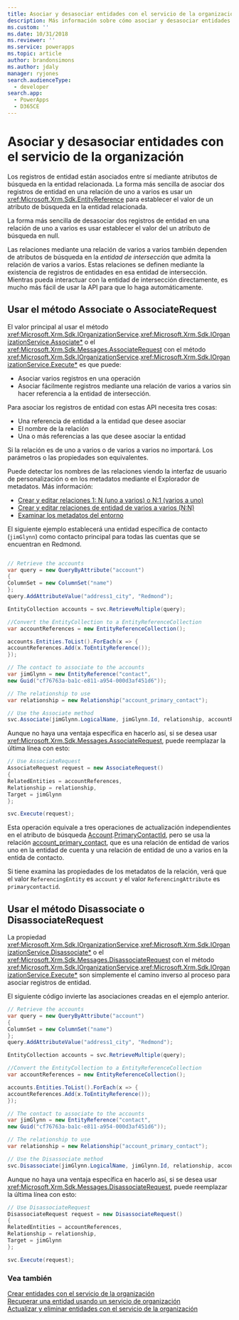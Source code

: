 ```yaml
---
title: Asociar y desasociar entidades con el servicio de la organización (Common Data Service para aplicaciones) | Microsoft Docs
description: Más información sobre cómo asociar y desasociar entidades con el servicio de la organización
ms.custom: ''
ms.date: 10/31/2018
ms.reviewer: ''
ms.service: powerapps
ms.topic: article
author: brandonsimons
ms.author: jdaly
manager: ryjones
search.audienceType:
  - developer
search.app:
  - PowerApps
  - D365CE
---
```

# <a name="associate-and-disassociate-entities-using-the-organization-service"></a>Asociar y desasociar entidades con el servicio de la organización

Los registros de entidad están asociados entre sí mediante atributos de búsqueda en la entidad relacionada. La forma más sencilla de asociar dos registros de entidad en una relación de uno a varios es usar un <xref:Microsoft.Xrm.Sdk.EntityReference> para establecer el valor de un atributo de búsqueda en la entidad relacionada.

La forma más sencilla de desasociar dos registros de entidad en una relación de uno a varios es usar establecer el valor del un atributo de búsqueda en null.

Las relaciones mediante una relación de varios a varios también dependen de atributos de búsqueda en la *entidad de intersección* que admita la relación de varios a varios. Estas relaciones se definen mediante la existencia de registros de entidades en esa entidad de intersección. Mientras pueda interactuar con la entidad de intersección directamente, es mucho más fácil de usar la API para que lo haga automáticamente.

## <a name="use-the-associate-method-or-associaterequest"></a>Usar el método Associate o AssociateRequest

El valor principal al usar el método <xref:Microsoft.Xrm.Sdk.IOrganizationService>.<xref:Microsoft.Xrm.Sdk.IOrganizationService.Associate*> o el <xref:Microsoft.Xrm.Sdk.Messages.AssociateRequest> con el método <xref:Microsoft.Xrm.Sdk.IOrganizationService>.<xref:Microsoft.Xrm.Sdk.IOrganizationService.Execute*> es que puede:

- Asociar varios registros en una operación
- Asociar fácilmente registros mediante una relación de varios a varios sin hacer referencia a la entidad de intersección.

Para asociar los registros de entidad con estas API necesita tres cosas:

- Una referencia de entidad a la entidad que desee asociar
- El nombre de la relación
- Una o más referencias a las que desee asociar la entidad

Si la relación es de uno a varios o de varios a varios no importará. Los parámetros o las propiedades son equivalentes.

Puede detectar los nombres de las relaciones viendo la interfaz de usuario de personalización o en los metadatos mediante el Explorador de metadatos. Más información: 

- [Crear y editar relaciones 1: N (uno a varios) o N:1 (varios a uno)](../../../maker/common-data-service/create-edit-1n-relationships.md)
- [Crear y editar relaciones de entidad de varios a varios (N:N)](../../../maker/common-data-service/create-edit-nn-relationships.md)
- [Examinar los metadatos del entorno](../browse-your-metadata.md)

El siguiente ejemplo establecerá una entidad específica de contacto (`jimGlynn`) como contacto principal para todas las cuentas que se encuentran en Redmond.


```csharp

// Retrieve the accounts
var query = new QueryByAttribute("account")
{
ColumnSet = new ColumnSet("name")
};
query.AddAttributeValue("address1_city", "Redmond");

EntityCollection accounts = svc.RetrieveMultiple(query);

//Convert the EntityCollection to a EntityReferenceCollection
var accountReferences = new EntityReferenceCollection();

accounts.Entities.ToList().ForEach(x => {
accountReferences.Add(x.ToEntityReference());
});

// The contact to associate to the accounts
var jimGlynn = new EntityReference("contact", 
new Guid("cf76763a-ba1c-e811-a954-000d3af451d6"));

// The relationship to use
var relationship = new Relationship("account_primary_contact");

// Use the Associate method
svc.Associate(jimGlynn.LogicalName, jimGlynn.Id, relationship, accountReferences);
```
Aunque no haya una ventaja específica en hacerlo así, si se desea usar <xref:Microsoft.Xrm.Sdk.Messages.AssociateRequest>, puede reemplazar la última línea con esto:


```csharp
// Use AssociateRequest
AssociateRequest request = new AssociateRequest()
{
RelatedEntities = accountReferences,
Relationship = relationship,
Target = jimGlynn
};

svc.Execute(request);
```

Esta operación equivale a tres operaciones de actualización independientes en el atributo de búsqueda [Account](../reference/entities/account.md).[PrimaryContactId](../reference/entities/account.md#BKMK_PrimaryContactId), pero se usa la relación [account_primary_contact](../reference/entities/contact.md#BKMK_account_primary_contact), que es una relación de entidad de varios uno en la entidad de cuenta y una relación de entidad de uno a varios en la entida de contacto.

Si tiene examina las propiedades de los metadatos de la relación, verá que el valor `ReferencingEntity` es `account` y el valor `ReferencingAttribute` es `primarycontactid`.


## <a name="use-the-disassociate-method-or-disassociaterequest"></a>Usar el método Disassociate o DisassociateRequest

La propiedad <xref:Microsoft.Xrm.Sdk.IOrganizationService>.<xref:Microsoft.Xrm.Sdk.IOrganizationService.Disassociate*> o el <xref:Microsoft.Xrm.Sdk.Messages.DisassociateRequest> con el método <xref:Microsoft.Xrm.Sdk.IOrganizationService>.<xref:Microsoft.Xrm.Sdk.IOrganizationService.Execute*> son simplemente el camino inverso al proceso para asociar registros de entidad.

El siguiente código invierte las asociaciones creadas en el ejemplo anterior.


```csharp
// Retrieve the accounts
var query = new QueryByAttribute("account")
{
ColumnSet = new ColumnSet("name")
};
query.AddAttributeValue("address1_city", "Redmond");

EntityCollection accounts = svc.RetrieveMultiple(query);

//Convert the EntityCollection to a EntityReferenceCollection
var accountReferences = new EntityReferenceCollection();

accounts.Entities.ToList().ForEach(x => {
accountReferences.Add(x.ToEntityReference());
});

// The contact to associate to the accounts
var jimGlynn = new EntityReference("contact", 
new Guid("cf76763a-ba1c-e811-a954-000d3af451d6"));

// The relationship to use
var relationship = new Relationship("account_primary_contact");

// Use the Disassociate method
svc.Disassociate(jimGlynn.LogicalName, jimGlynn.Id, relationship, accountReferences);
```
Aunque no haya una ventaja específica en hacerlo así, si se desea usar <xref:Microsoft.Xrm.Sdk.Messages.DisassociateRequest>, puede reemplazar la última línea con esto:

```csharp
// Use DisassociateRequest
DisassociateRequest request = new DisassociateRequest()
{
RelatedEntities = accountReferences,
Relationship = relationship,
Target = jimGlynn
};

svc.Execute(request);
```

### <a name="see-also"></a>Vea también

[Crear entidades con el servicio de la organización](entity-operations-create.md)<br />
[Recuperar una entidad usando un servicio de organización](entity-operations-retrieve.md)<br />
[Actualizar y eliminar entidades con el servicio de la organización](entity-operations-update-delete.md)<br />
